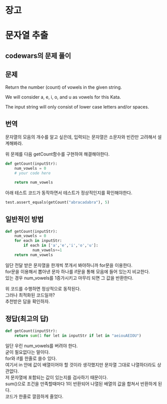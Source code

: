 # 장고
# 문자열 추출
## codewars의 문제 풀이
## 문제
<p>Return the number (count) of vowels in the given string.<br>

We will consider a, e, i, o, and u as vowels for this Kata.<br>

The input string will only consist of lower case letters and/or spaces.</p>
## 번역
문자열의 모음의 개수를 알고 싶은데, 입력되는 문자열은 소문자와 빈칸만 고려해서 설계해봐라.

위 문제를 다음 getCount함수를 구현하여 해결해야한다.

```python
def getCount(inputStr):
    num_vowels = 0
    # your code here

    return num_vowels
```
아래 테스트 코드가 동작하면서 테스트가 정상적인지를 확인해야한다.
```python
test.assert_equals(getCount("abracadabra"), 5)
```

## 일반적인 방법
```python
def getCount(inputStr):
    num_vowels = 0
    for each in inputStr:
        if each in ['a','e','i','o','u']:
            num_vowels+=1
    return num_vowels
```
일단 전달 받은 문자열을 한개씩 쪼개서 봐야하니까 for문을 이용한다.<br>
for문을 이용해서 뽑아낸 문자 하나를 if문을 통해 모음에 들어 있는지 비교한다.<br>
있는 경우 num_vowels를 1증가시키고 마무리 되면 그 값을 반환한다.<br>

위 코드를 수행하면 정상적으로 동작된다.<br>
그러나 최적화된 코드일까?<br>
추천받은 답을 확인하자.

## 정답(최고의 답)
```python
def getCount(inputStr):
    return sum(1 for let in inputStr if let in "aeiouAEIOU")
```
일단 우린 num_vowels를 버려야 한다.<br>
굳이 필요없다는 말이다.<br>
for와 if를 한줄로 쓸수 있다.<br>
여기서 in 안에 값이 배열이어야 할 것이라 생각했지만 문자열 그대로 나열하더라도 상관없다.<br>
저 문자열에 포함되는 값이 있는지를 검사하기 때문이다.<br>
sum()으로 조건을 만족할때마다 1이 반환되어 나열된 배열의 값을 합쳐서 반환하게 된다.<br>
코드가 한줄로 깔끔하게 줄었다.
